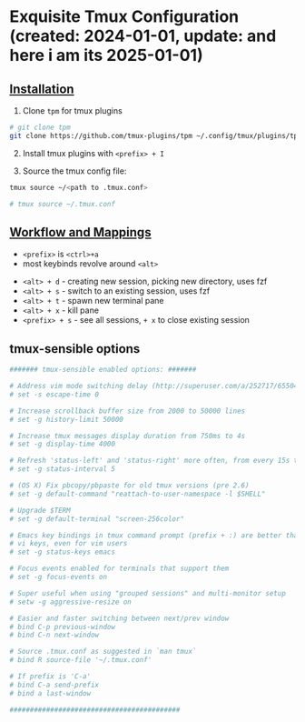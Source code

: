 # Exquisite Tmux Configuration (created: 2024-01-01, update: and here i am its 2025-01-01)

## [Installation](#installation)

1. Clone `tpm` for tmux plugins
```bash
# git clone tpm
git clone https://github.com/tmux-plugins/tpm ~/.config/tmux/plugins/tpm
```

2. Install tmux plugins with `<prefix> + I`

3. Source the tmux config file:
```bash
tmux source ~/<path to .tmux.conf>

# tmux source ~/.tmux.conf
```

## [Workflow and Mappings](#workflow-and-mappings)
- `<prefix>` is `<ctrl>+a`
- most keybinds revolve around `<alt>`

* `<alt> + d` - creating new session, picking new directory, uses fzf
* `<alt> + s` - switch to an existing session, uses fzf
* `<alt> + t` - spawn new terminal pane
* `<alt> + x` - kill pane
* `<prefix> + s` - see all sessions, `+ x` to close existing session

## tmux-sensible options

```conf
####### tmux-sensible enabled options: #######

# Address vim mode switching delay (http://superuser.com/a/252717/65504)
# set -s escape-time 0

# Increase scrollback buffer size from 2000 to 50000 lines
# set -g history-limit 50000

# Increase tmux messages display duration from 750ms to 4s
# set -g display-time 4000

# Refresh 'status-left' and 'status-right' more often, from every 15s to 5s
# set -g status-interval 5

# (OS X) Fix pbcopy/pbpaste for old tmux versions (pre 2.6)
# set -g default-command "reattach-to-user-namespace -l $SHELL"

# Upgrade $TERM
# set -g default-terminal "screen-256color"

# Emacs key bindings in tmux command prompt (prefix + :) are better than
# vi keys, even for vim users
# set -g status-keys emacs

# Focus events enabled for terminals that support them
# set -g focus-events on

# Super useful when using "grouped sessions" and multi-monitor setup
# setw -g aggressive-resize on

# Easier and faster switching between next/prev window
# bind C-p previous-window
# bind C-n next-window

# Source .tmux.conf as suggested in `man tmux`
# bind R source-file '~/.tmux.conf'

# If prefix is 'C-a'
# bind C-a send-prefix
# bind a last-window

##########################################
```
